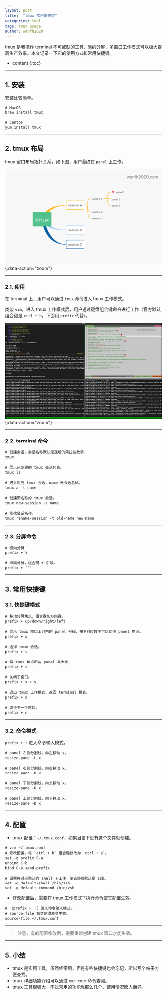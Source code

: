 ```yaml
---
layout: post
title:  "tmux 常用快捷键"
categories: tool
tags: tmux usage
author: wenfh2020
---
```


tmux 是我操作 terminal 不可或缺的工具。简约分屏，多窗口工作模式可以极大提高生产效率。本文记录一下它的使用方式和常用快捷键。




* content
{:toc}

---

## 1. 安装

安装比较简单。

```shell
# MacOS
brew install tmux

# Centos
yum install tmux
```

---

## 2. tmux 布局

tmux 窗口布局拓扑关系，如下图，用户最终在 `panel` 上工作。

![tmux 布局](/images/2020-11-23-10-24-15.png){:data-action="zoom"}

---

### 2.1. 使用

在 terminal 上，用户可以通过 `tmux` 命令进入 tmux 工作模式。

类似 `vim`，进入 tmux 工作模式后，用户通过键盘组合键命令进行工作（官方默认组合键是 `ctrl + b`，下面用 `prefix` 代替）。

![窗口分屏](/images/2020-11-06-09-22-01.png){:data-action="zoom"}

---

### 2.2. terminal 命令

```shell
# 创建会话，会话名称默认是递增的阿拉伯数字。
tmux

# 展示已创建的 tmux 会话列表。
tmux ls

# 进入对应 tmux 会话，name 是会话名称。
tmux a -t name

# 创建带名称的 tmux 会话。
tmux new-session -s name

# 修改会话名称。
tmux rename-session -t old-name new-name
```

---

### 2.3. 分屏命令

```shell
# 横向分屏
prefix + %

# 纵向分屏，组合键 + 引号。
prefix + '"'
```

---

## 3. 常用快捷键

### 3.1. 快捷键模式

```shell
# 移动分屏焦点，组合键加方向键。
prefix + up/down/right/left

# 显示 tmux 窗口上分割的 panel 号码，按下对应数字可以切换 panel 焦点。
prefix + q

# 选择 tmux 会话。
prefix + s

# 将 tmux 焦点所在 panel 最大化。
prefix + z

# 关闭子窗口。
prefix + x + y

# 退出 tmux 工作模式，返回 terminal 模式。
prefix + d

# 切换下一个窗口。
prefix + n
```

---

### 3.2. 命令模式

`prefix + :` 进入命令输入模式。

```shell
# panel 右侧分割线，向左移动 x。
resize-pane -L x

# panel 右侧分割线，向右移动 x。
resize-pane -R x

# panel 下侧分割线，向上移动 x。
resize-pane -U x

# panel 上侧分割线，向下移动 x。
resize-pane -D x
```

---

## 4. 配置

* tmux 配置：`~/.tmux.conf`，如果目录下没有这个文件就创建。

```shell
# vim ~/.tmux.conf
# 修改配置，将 `ctrl + b` 组合键修改为 `ctrl + a`。
set -g prefix C-a
unbind C-b
bind C-a send-prefix

# 设置在对应默认的 shell 下工作，笔者终端默认是 zsh。
set -g default-shell /bin/zsh
set -g default-command /bin/zsh
```

* 修改配置后，需要在 tmux 工作模式下执行命令使其配置生效。

```shell
# （prefix + ：）进入命令输入模式。
# source-file 命令使得命令生效。
source-file ~/.tmux.conf
```

---

> 注意，有的配置修改后，需要重新创建 tmux 窗口才能生效。

---

## 5. 小结

* tmux 是实用工具，虽然经常用，但是有些快捷键也会忘记，所以写个帖子方便查找。
* tmux 详细功能介绍可以通过 `man tmux` 命令查阅。
* tmux 工具很强大，不过常用的功能就那么几个，使用情况因人而异。
